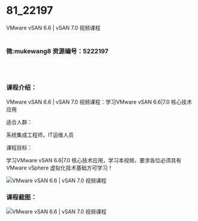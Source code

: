 # 81_22197
VMware vSAN 6.6 | vSAN 7.0 视频课程
<br/></br>
<h3>微:mukewang8 资源编号：5222197</h3>
<br/></br>
<h3>课程介绍：</h3>
<p><a title="查看与 VMware vSAN 相关的文章" target="_blank">VMware vSAN</a> 6.6 | vSAN 7.0 视频课程：学习VMware vSAN 6.6|7.0 核心技术应用</p>
<p>适合人群：</p>
<p>系统集成工程师，IT运维人员</p>
<p>课程目标：</p>
<p>学习VMware vSAN 6.6|7.0 核心技术应用，学习本视频，要求各位必须具有VMware vSphere 虚拟化技术基础方可学习！</p>
<p><img src="https://www.ko996.com/wp-content/uploads/img/2021/12/1-79-300x201.png" alt="VMware vSAN 6.6 | vSAN 7.0 视频课程"></p>
<div class="info-desc">
<h3>课程截图：</h3>
<p><img src="https://www.ko996.com/wp-content/uploads/img/2021/12/2-48.png" alt="VMware vSAN 6.6 | vSAN 7.0 视频课程"></p>


			
</div>
